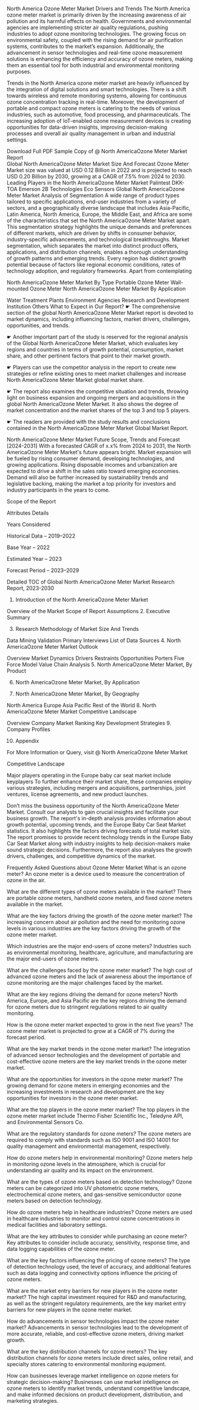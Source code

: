 North America Ozone Meter Market Drivers and Trends
The North America ozone meter market is primarily driven by the increasing awareness of air pollution and its harmful effects on health. Governments and environmental agencies are implementing stricter air quality regulations, pushing industries to adopt ozone monitoring technologies. The growing focus on environmental safety, coupled with the rising demand for air purification systems, contributes to the market’s expansion. Additionally, the advancement in sensor technologies and real-time ozone measurement solutions is enhancing the efficiency and accuracy of ozone meters, making them an essential tool for both industrial and environmental monitoring purposes.

Trends in the North America ozone meter market are heavily influenced by the integration of digital solutions and smart technologies. There is a shift towards wireless and remote monitoring systems, allowing for continuous ozone concentration tracking in real-time. Moreover, the development of portable and compact ozone meters is catering to the needs of various industries, such as automotive, food processing, and pharmaceuticals. The increasing adoption of IoT-enabled ozone measurement devices is creating opportunities for data-driven insights, improving decision-making processes and overall air quality management in urban and industrial settings.

Download Full PDF Sample Copy of @ North AmericaOzone Meter Market Report  
Global North AmericaOzone Meter Market Size And Forecast
Ozone Meter Market size was valued at USD 0.12 Billion in 2022 and is projected to reach USD 0.20 Billion by 2030, growing at a CAGR of 7.5% from 2024 to 2030.
Leading Players in the North AmericaOzone Meter Market
Palintest
DKK-TOA
Emerson
2B Technologies
Eco Sensors
Global North AmericaOzone Meter Market Analysis of Segmentation
A wide range of product types tailored to specific applications, end-user industries from a variety of sectors, and a geographically diverse landscape that includes Asia-Pacific, Latin America, North America, Europe, the Middle East, and Africa are some of the characteristics that set the North AmericaOzone Meter Market apart. This segmentation strategy highlights the unique demands and preferences of different markets, which are driven by shifts in consumer behavior, industry-specific advancements, and technological breakthroughs. Market segmentation, which separates the market into distinct product offers, applications, and distribution channels, enables a thorough understanding of growth patterns and emerging trends. Every region has distinct growth potential because of factors like regional economic conditions, rates of technology adoption, and regulatory frameworks. Apart from contemplating

North AmericaOzone Meter Market By Type
Portable Ozone Meter
Wall-mounted Ozone Meter
North AmericaOzone Meter Market By Application

Water Treatment Plants
Environment Agencies
Research and Development Institution
Others
What to Expect in Our Report?
☛ The comprehensive section of the global North AmericaOzone Meter Market report is devoted to market dynamics, including influencing factors, market drivers, challenges, opportunities, and trends.

☛ Another important part of the study is reserved for the regional analysis of the Global North AmericaOzone Meter Market, which evaluates key regions and countries in terms of growth potential, consumption, market share, and other pertinent factors that point to their market growth.

☛ Players can use the competitor analysis in the report to create new strategies or refine existing ones to meet market challenges and increase North AmericaOzone Meter Market global market share.

☛ The report also examines the competitive situation and trends, throwing light on business expansion and ongoing mergers and acquisitions in the global North AmericaOzone Meter Market. It also shows the degree of market concentration and the market shares of the top 3 and top 5 players.

☛ The readers are provided with the study results and conclusions contained in the North AmericaOzone Meter Market Global Market Report.

North AmericaOzone Meter Market Future Scope, Trends and Forecast [2024-2031]
With a forecasted CAGR of x.x% from 2024 to 2031, the North AmericaOzone Meter Market's future appears bright. Market expansion will be fueled by rising consumer demand, developing technologies, and growing applications. Rising disposable incomes and urbanization are expected to drive a shift in the sales ratio toward emerging economies. Demand will also be further increased by sustainability trends and legislative backing, making the market a top priority for investors and industry participants in the years to come.

Scope of the Report

Attributes Details

Years Considered

Historical Data – 2019–2022

Base Year – 2022

Estimated Year – 2023

Forecast Period – 2023–2029

Detailed TOC of Global North AmericaOzone Meter Market Research Report, 2023-2030
1. Introduction of the North AmericaOzone Meter Market

Overview of the Market
Scope of Report
Assumptions
2. Executive Summary

3. Research Methodology of Market Size And Trends

Data Mining
Validation
Primary Interviews
List of Data Sources
4. North AmericaOzone Meter Market Outlook

Overview
Market Dynamics
Drivers
Restraints
Opportunities
Porters Five Force Model
Value Chain Analysis
5. North AmericaOzone Meter Market, By Product

6. North AmericaOzone Meter Market, By Application

7. North AmericaOzone Meter Market, By Geography

North America
Europe
Asia Pacific
Rest of the World
8. North AmericaOzone Meter Market Competitive Landscape

Overview
Company Market Ranking
Key Development Strategies
9. Company Profiles

10. Appendix

For More Information or Query, visit @ North AmericaOzone Meter Market

Competitive Landscape

Major players operating in the Europe baby car seat market include keyplayers To further enhance their market share, these companies employ various strategies, including mergers and acquisitions, partnerships, joint ventures, license agreements, and new product launches.

Don’t miss the business opportunity of the North AmericaOzone Meter Market. Consult our analysts to gain crucial insights and facilitate your business growth.
The report's in-depth analysis provides information about growth potential, upcoming trends, and the Europe Baby Car Seat Market statistics. It also highlights the factors driving forecasts of total market size. The report promises to provide recent technology trends in the Europe Baby Car Seat Market along with industry insights to help decision-makers make sound strategic decisions. Furthermore, the report also analyses the growth drivers, challenges, and competitive dynamics of the market.

Frequently Asked Questions about Ozone Meter Market
What is an ozone meter?
An ozone meter is a device used to measure the concentration of ozone in the air.

What are the different types of ozone meters available in the market?
There are portable ozone meters, handheld ozone meters, and fixed ozone meters available in the market.

What are the key factors driving the growth of the ozone meter market?
The increasing concern about air pollution and the need for monitoring ozone levels in various industries are the key factors driving the growth of the ozone meter market.

Which industries are the major end-users of ozone meters?
Industries such as environmental monitoring, healthcare, agriculture, and manufacturing are the major end-users of ozone meters.

What are the challenges faced by the ozone meter market?
The high cost of advanced ozone meters and the lack of awareness about the importance of ozone monitoring are the major challenges faced by the market.

What are the key regions driving the demand for ozone meters?
North America, Europe, and Asia Pacific are the key regions driving the demand for ozone meters due to stringent regulations related to air quality monitoring.

How is the ozone meter market expected to grow in the next five years?
The ozone meter market is projected to grow at a CAGR of 7% during the forecast period.

What are the key market trends in the ozone meter market?
The integration of advanced sensor technologies and the development of portable and cost-effective ozone meters are the key market trends in the ozone meter market.

What are the opportunities for investors in the ozone meter market?
The growing demand for ozone meters in emerging economies and the increasing investments in research and development are the key opportunities for investors in the ozone meter market.

What are the top players in the ozone meter market?
The top players in the ozone meter market include Thermo Fisher Scientific Inc., Teledyne API, and Environmental Sensors Co.

What are the regulatory standards for ozone meters?
The ozone meters are required to comply with standards such as ISO 9001 and ISO 14001 for quality management and environmental management, respectively.

How do ozone meters help in environmental monitoring?
Ozone meters help in monitoring ozone levels in the atmosphere, which is crucial for understanding air quality and its impact on the environment.

What are the types of ozone meters based on detection technology?
Ozone meters can be categorized into UV photometric ozone meters, electrochemical ozone meters, and gas-sensitive semiconductor ozone meters based on detection technology.

How do ozone meters help in healthcare industries?
Ozone meters are used in healthcare industries to monitor and control ozone concentrations in medical facilities and laboratory settings.

What are the key attributes to consider while purchasing an ozone meter?
Key attributes to consider include accuracy, sensitivity, response time, and data logging capabilities of the ozone meter.

What are the key factors influencing the pricing of ozone meters?
The type of detection technology used, the level of accuracy, and additional features such as data logging and connectivity options influence the pricing of ozone meters.

What are the market entry barriers for new players in the ozone meter market?
The high capital investment required for R&D and manufacturing, as well as the stringent regulatory requirements, are the key market entry barriers for new players in the ozone meter market.

How do advancements in sensor technologies impact the ozone meter market?
Advancements in sensor technologies lead to the development of more accurate, reliable, and cost-effective ozone meters, driving market growth.

What are the key distribution channels for ozone meters?
The key distribution channels for ozone meters include direct sales, online retail, and specialty stores catering to environmental monitoring equipment.

How can businesses leverage market intelligence on ozone meters for strategic decision-making?
Businesses can use market intelligence on ozone meters to identify market trends, understand competitive landscape, and make informed decisions on product development, distribution, and marketing strategies.
